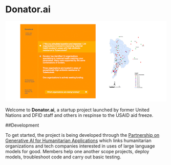 # Donator.ai
![Donator Simulation](https://github.com/Partnership-on-Generative-AI/Donator/blob/main/Donator_Simulation.png)

Welcome to **Donator.ai**, a startup project launched by former United Nations and DFID staff and others in respinse to the USAID aid freeze. 

##Development

To get started, the project is being developed through the [Partnership on Generative AI for Humanitarian Applications](https://github.com/Partnership-on-Generative-AI/About/blob/main/README.md) which links humanitarian organizations and tech companies interested in uses of large language models for good. Members help one another scope projects, deploy models, troubleshoot code and carry out basic testing.
